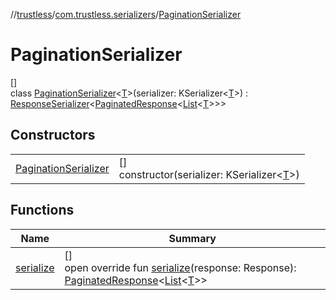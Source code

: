 //[trustless](../../../index.md)/[com.trustless.serializers](../index.md)/[PaginationSerializer](index.md)

# PaginationSerializer

[]\
class [PaginationSerializer](index.md)&lt;[T](index.md)&gt;(serializer: KSerializer&lt;[T](index.md)&gt;) : [ResponseSerializer](../-response-serializer/index.md)&lt;[PaginatedResponse](../../com.trustless.paginator/-paginated-response/index.md)&lt;[List](https://kotlinlang.org/api/latest/jvm/stdlib/kotlin.collections/-list/index.html)&lt;[T](index.md)&gt;&gt;&gt;

## Constructors

| | |
|---|---|
| [PaginationSerializer](-pagination-serializer.md) | []<br>constructor(serializer: KSerializer&lt;[T](index.md)&gt;) |

## Functions

| Name | Summary |
|---|---|
| [serialize](serialize.md) | []<br>open override fun [serialize](serialize.md)(response: Response): [PaginatedResponse](../../com.trustless.paginator/-paginated-response/index.md)&lt;[List](https://kotlinlang.org/api/latest/jvm/stdlib/kotlin.collections/-list/index.html)&lt;[T](index.md)&gt;&gt; |
